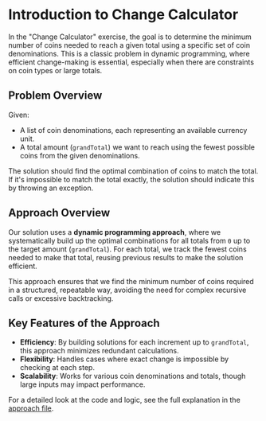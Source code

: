 # Introduction to Change Calculator

In the "Change Calculator" exercise, the goal is to determine the minimum number of coins needed to reach a given total using a specific set of coin denominations. This is a classic problem in dynamic programming, where efficient change-making is essential, especially when there are constraints on coin types or large totals.

## Problem Overview

Given:

- A list of coin denominations, each representing an available currency unit.
- A total amount (`grandTotal`) we want to reach using the fewest possible coins from the given denominations.

The solution should find the optimal combination of coins to match the total. If it's impossible to match the total exactly, the solution should indicate this by throwing an exception.

## Approach Overview

Our solution uses a **dynamic programming approach**, where we systematically build up the optimal combinations for all totals from `0` up to the target amount (`grandTotal`). For each total, we track the fewest coins needed to make that total, reusing previous results to make the solution efficient.

This approach ensures that we find the minimum number of coins required in a structured, repeatable way, avoiding the need for complex recursive calls or excessive backtracking.

## Key Features of the Approach

- **Efficiency**: By building solutions for each increment up to `grandTotal`, this approach minimizes redundant calculations.
- **Flexibility**: Handles cases where exact change is impossible by checking at each step.
- **Scalability**: Works for various coin denominations and totals, though large inputs may impact performance.

For a detailed look at the code and logic, see the full explanation in the [approach file](https://exercism.org/tracks/java/exercises/change/approaches/dynamic-programming).
